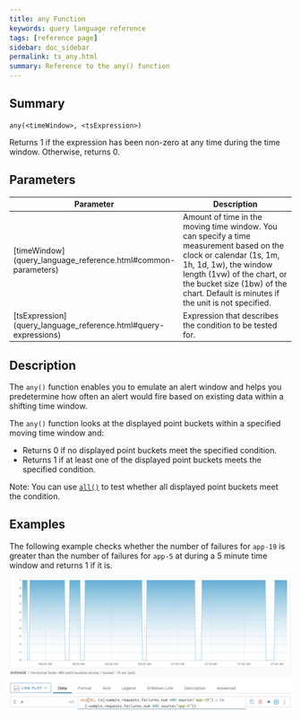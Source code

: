 ```yaml
---
title: any Function
keywords: query language reference
tags: [reference page]
sidebar: doc_sidebar
permalink: ts_any.html
summary: Reference to the any() function
---
```


## Summary

```
any(<timeWindow>, <tsExpression>)
```
Returns 1 if the expression has been non-zero at any time during the time window. Otherwise, returns 0.

## Parameters

<table>
<tbody>
<thead>
<tr><th width="20%">Parameter</th><th width="80%">Description</th></tr>
</thead>
<tr><td markdown="span">[timeWindow](query_language_reference.html#common-parameters)</td>
<td >Amount of time in the moving time window. You can specify a time measurement based on the clock or calendar (1s, 1m, 1h, 1d, 1w), the window length (1vw) of the chart, or the bucket size (1bw) of the chart. Default is minutes if the unit is not specified.</td></tr>
<tr>
<td markdown="span"> [tsExpression](query_language_reference.html#query-expressions)</td>
<td>Expression that describes the condition to be tested for.</td></tr>
</tbody>
</table>

## Description

The `any()` function enables you to emulate an alert window and helps you predetermine how often an alert would fire based on existing data within a shifting time window. 

The `any()` function looks at the displayed point buckets within a specified moving time window and:
* Returns 0  if no displayed point buckets meet the specified condition.
* Returns 1 if at least one of the displayed point buckets meets the specified condition.

Note: You can use [`all()`](ts_all.html) to test whether all displayed point buckets meet the condition.

## Examples

The following example checks whether the number of failures for `app-19` is greater than the number of failures for `app-5` at during a 5 minute time window and returns 1 if it is.

![any example](images/ts_any.png)
